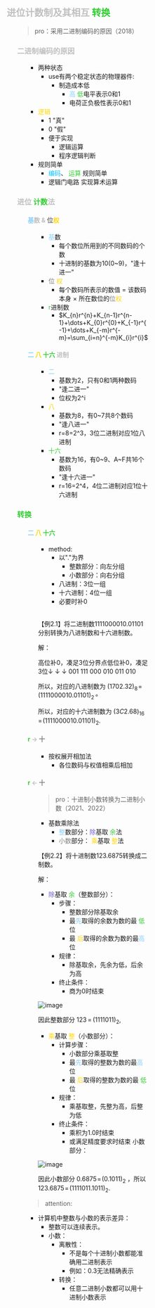 <div style="float: left; width: 64%; padding: 1%;">

##  <span style="color: silver;">进位计数制及其相互 <span style="color: LimeGreen;">转换</span>  

<ul>

>pro：采用二进制编码的原因（2018）  

###  <span style="color: silver;">二进制编码的原因

<ul>

- 两种状态
  - use有两个稳定状态的物理器件:
    - 制造成本低
      - <span style="color: LightSkyBlue;">高</span> <span style="color: LimeGreen;">低</span>电平表示0和1
      - 电荷正负极性表示0和1
-  <span style="color: Gold;">逻辑</span>
     - 1 "真"
     - 0 "假" 
     - 便于实现
       - 逻辑运算
       - 程序逻辑判断
- 规则简单
  - <span style="color: deepskyblue;">编码</span>、 <span style="color: LimeGreen;">运算</span> 规则简单
  - 逻辑门电路 实现算术运算

</ul>

###  <span style="color: silver;">进位 <span style="color: LimeGreen;">计数</span>法

<ul>

####   <span style="color: silver;"><span style="color: LightSkyBlue;">基</span>数 & <span style="color: gray;">位</span><span style="color: Gold;">权</span>

<ul>

- <span style="color: LightSkyBlue;">基</span>数
  - 每个数位所用到的不同数码的个数
  - 十进制的基数为10(0~9)，"逢十进一"
- <span style="color: gray;">位</span> <span style="color: Gold;">权</span>
  - 每个数码所表示的数值 = 该数码本身 × 所在数位的<span style="color: gray;">位</span><span style="color: Gold;">权
-  <span style="color: LimeGreen;">r</span>进制数
     - $K_{n}r^{n}+K_{n-1}r^{n-1}+\dots+K_{0}r^{0}+K_{-1}r^{-1}+\dots+K_{-m}r^{-m}=\sum_{i=n}^{-m}K_{i}r^{i}$

</ul>

####  <span style="color: silver;"><span style="color: LightSkyBlue;">二</span>  <span style="color: Gold;">八</span>  <span style="color: LimeGreen;">十六</span> 进制

<ul>

- <span style="color: LightSkyBlue;">二</span>
  - 基数为2，只有0和1两种数码
  - "逢二进一"
  - 位权为2^i
-  <span style="color: Gold;">八</span>
     - 基数为8，有0~7共8个数码
     - "逢八进一"
     - r=8=2^3，3位二进制对应1位八进制
-  <span style="color: LimeGreen;">十六</span>
     - 基数为16，有0~9、A~F共16个数码
     - "逢十六进一"
     - r=16=2^4，4位二进制对应1位十六进制

</ul>

</ul>

###  <span style="color: silver;">  <span style="color: LimeGreen;">转换

<ul>

#### <span style="color: silver;"><span style="color: LightSkyBlue;">二</span>  <span style="color: Gold;">八</span>  <span style="color: LimeGreen;">十六</span> 

<ul>

- method:
  - 以"."为界
    - 整数部分：向左分组
    - 小数部分：向右分组
  - 八进制：3位一组
  - 十六进制：4位一组
  - 必要时补0
<br>

【例2.1】将二进制数1111000010.01101分别转换为八进制数和十六进制数。  

解：  

高位补0，凑足3位分界点低位补0，凑足3位↓ ↓ ↓ 001 111 000 010 011 010  

所以，对应的八进制数为 $(1702.32)_{8}\!=\!(1111000010.01101)_{2}\!\circ$  

所以，对应的十六进制数为 $(3C2.68)_{16}\!=\!(1111000010.01101)_{2}.$  

</ul>

####   <span style="color: silver;"><span style="color: LimeGreen;">r</span> -> <span style="color: gray;">十

<ul>

- 按权展开相加法
  - 各位数码与权值相乘后相加

</ul>

#### <span style="color: silver;"><span style="color: LimeGreen;">r</span> <- <span style="color: gray;">十

<ul>

>pro：十进制小数转换为二进制小数（2021、2022）  

- 基数乘除法
  - <span style="color: LightSkyBlue;">整</span>数部分：<span style="color: SlateBlue;">除</span>基取 <span style="color: LimeGreen;">余</span>法
  - <span style="color: gray;">小数</span>部分： <span style="color: Gold;">乘</span>基取 <span style="color: Gold;">整</span>法

【例2.2】将十进制数123.6875转换成二制数。  

解：  

- <span style="color: SlateBlue;">除</span>基取 <span style="color: LimeGreen;">余</span>（整数部分）：
  - 步骤：
    - 整数部分除基取余
    - 最<span style="color: LightSkyBlue;">先</span>取得的余数为数的最 <span style="color: LimeGreen;">低</span>位
    - 最 <span style="color: Gold;">后</span>取得的余数为数的最<span style="color: LightSkyBlue;">高</span>位
  - 规律：
    - 除基取余，先余为低，后余为高
  - 终止条件：
    - 商为0时结束
  

![image](https://bluejedis.github.io/picx-images-hosting/计组/image.6f0wtgykrq.png)

因此整数部分 $123\,{=}\,(1111011)_{2},$  

-  <span style="color: Gold;">乘</span>基取 <span style="color: Gold;">整</span>（小数部分）：
     - 计算步骤：
       - 小数部分乘基取整
       - 最<span style="color: LightSkyBlue;">先</span>取得的整数为数的最<span style="color: LightSkyBlue;">高</span>位
       - 最 <span style="color: Gold;">后</span>取得的整数为数的最 <span style="color: LimeGreen;">低</span>位
     - 规律：
       - 乘基取整，先整为高，后整为低
     - 终止条件：
       - 乘积为1.0时结束
       - 或满足精度要求时结束
小数部分：  

![image](https://bluejedis.github.io/picx-images-hosting/test/image.32i0y0eg14.webp) 

因此小数部分 $0.6875\!=\!(0.1011)_{2}$ ，所以 $123.6875\!=\!(1111011.1011)_{2}.$  

</ul>

> attention:
- 计算机中整数与小数的表示差异：
  - 整数可以连续表示。
  - 小数：
    - 离散性：
      - 不是每个十进制小数都能准确用二进制表示
      - 例如：0.3无法精确表示
    - 转换：
      - 任意二进制小数都可以用十进制小数表示

</ul>

</ul>
</div>
<div style="float: right; width: 26%; padding: 1%;">

</div>
<div style="clear: both;"></div>
